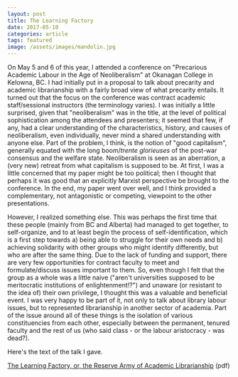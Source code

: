 ```yaml
---
layout: post
title: The Learning Factory
date: 2017-05-10
categories: article
tags: featured
image: /assets/images/mandolin.jpg
---
```


On May 5 and 6 of this year, I attended a conference on "Precarious
Academic Labour in the Age of Neoliberalism" at Okanagan College in
Kelowna, BC. I had initially put in a proposal to talk about precarity
and academic librarianship with a fairly broad view of what precarity
entails. It turned out that the focus on the conference was contract
academic staff/sessional instructors (the terminology varies). I was
initially a
little surprised, given that "neoliberalism" was in the title, at the
level of political sophistication among the attendees and presenters; it
seemed that few, if any, had a clear understanding of the
characteristics, history, and causes of neoliberalism, even
individually, never mind a shared understanding with anyone else. Part
of the problem, I think, is the notion of "good capitalism", generally
equated with the long boom/*trente glorieuses* of the post-war consensus
and the welfare state. Neoliberalism is seen as an aberration, a (very
new) retreat from what capitalism is supposed to be. At first, I was a
little concerned that my paper might be too political; then I thought
that perhaps it was good that an explicitly Marxist perspective be
brought to the conference. In the end, my paper went over well, and I
think provided a complementary, not antagonistic or competing, viewpoint
to the other presentations.

However, I realized something else. This was perhaps the first time that
these people (mainly from BC and Alberta) had managed to get together, to self-organize, and to at
least begin the process of self-identification, which is a first step
towards a) being able to struggle for their own needs and b) achieving
solidarity with other groups who might identify differently, but who are
after the same thing. Due to the lack of funding and support, there are
very few opportunities for contract faculty to meet and
formulate/discuss issues important to them. So, even though I felt that
the group as a whole was a little naive ("aren't universities supposed
to be meritocratic institutions of enlightenment!?") and unaware (or
resistant to the idea of) their own privilege, I thought this was a
valuable and beneficial event. I was very happy to be part of it, not
only to talk about library labour issues, but to represented
librarianship in another sector of academia. Part of the issue around
all of these things is the isolation of various constituencies from each
other, especially between the permanent, tenured faculty and the rest of
us (who said class - or the labour aristocracy - was dead?).

Here's the text of the talk I gave.

[The Learning Factory, or, the Reserve Army of Academic
Librarianship](/assets/docs/TheLearningFactory.pdf) (pdf)
